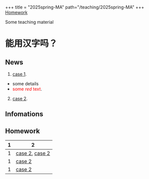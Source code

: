+++
title = "2025spring-MA"
path="/teaching/2025spring-MA"
+++
[Homework](#Homework)

Some teaching material
# 能用汉字吗？
## News 
1. [case 1](@/teaching/2025spring-MA.md).
  * some details 
  * <span style="color:red">some *red* text</span>.

2. [case 2](@/teaching/2025spring-MA2.md).

## Infomations
## Homework   <a name="Homework"></a>
|  1 |  2 |
|---|---|
|  1 |  [case 2](@/teaching/2025spring-MA2.md), [case 2](@/teaching/2025spring-MA2.md) | 
|  1 |  [case 2](@/teaching/2025spring-MA2.md) | 
|  1 |  [case 2](@/teaching/2025spring-MA2.md) | 
